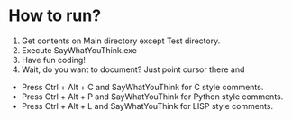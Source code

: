 # How to run?

1. Get contents on Main directory except Test directory.
2. Execute SayWhatYouThink.exe
3. Have fun coding!
4. Wait, do you want to document? Just point cursor there and
  * Press Ctrl + Alt + C and SayWhatYouThink for C style comments.
  * Press Ctrl + Alt + P and SayWhatYouThink for Python style comments.
  * Press Ctrl + Alt + L and SayWhatYouThink for LISP style comments.
